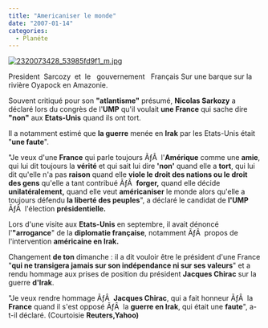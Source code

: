 ```yaml
---
title: "Americaniser le monde"
date: "2007-01-14"
categories: 
  - Planéte
---
```


[![2320073428_53985fd9f1_m.jpg](/uploads/2008/06/2320073428_53985fd9f1_m.jpg)](/uploads/2008/06/2320073428_53985fd9f1_m.jpg "2320073428_53985fd9f1_m.jpg")

President  Sarcozy  et  le   gouvernement   Français Sur une barque sur la rivière Oyapock en Amazonie.

Souvent critiqué pour son **"atlantisme"** présumé, **Nicolas Sarkozy** a déclaré lors du congrès de l'**UMP** qu'il voulait **une France** qui sache dire **"non"** aux **Etats-Unis** quand ils ont tort.

Il a notamment estimé que **la guerre** menée en **Irak** par les Etats-Unis était "**une faute**".

"Je veux d'une **France** qui parle toujours ÃƒÂ  l'**Amérique** comme une **amie**, qui lui dit toujours la **vérité** et qui sait lui dire **'non'** quand elle a **tort**, qui lui dit qu'elle n'a pas **raison** quand elle **viole le droit des nations ou le droit des gens** qu'elle a tant contribué ÃƒÂ  **forger,** quand elle décide **unilatéralement,** quand elle veut **américaniser** le monde alors qu'elle a toujours défendu **la liberté des peuples**", a déclaré le candidat de **l'UMP** ÃƒÂ  l'élection **présidentielle.**

Lors d'une visite aux **Etats-Unis** en septembre, il avait dénoncé l'**"arrogance**" de la **diplomatie française**, notamment ÃƒÂ  propos de l'intervention **américaine en Irak.**

Changement **de ton** dimanche : il a dit vouloir être le président d'une France "**qui ne transigera jamais sur son indépendance ni sur ses valeurs**" et a rendu hommage aux prises de position du président **Jacques Chirac** sur la guerre **d'Irak**.

"Je veux rendre hommage ÃƒÂ  **Jacques Chirac**, qui a fait honneur ÃƒÂ  la **France** quand il s'est opposé ÃƒÂ  la **guerre en Irak**, qui était une **faute**", a-t-il déclaré. (Courtoisie **Reuters,Yahoo)**
